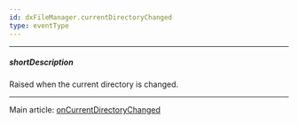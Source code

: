 ```yaml
---
id: dxFileManager.currentDirectoryChanged
type: eventType
---
```

---
##### shortDescription
Raised when the current directory is changed.

---
Main article: [onCurrentDirectoryChanged](/api-reference/10%20UI%20Widgets/dxFileManager/1%20Configuration/onCurrentDirectoryChanged.md '/Documentation/ApiReference/UI_Components/dxFileManager/Configuration/#onCurrentDirectoryChanged')